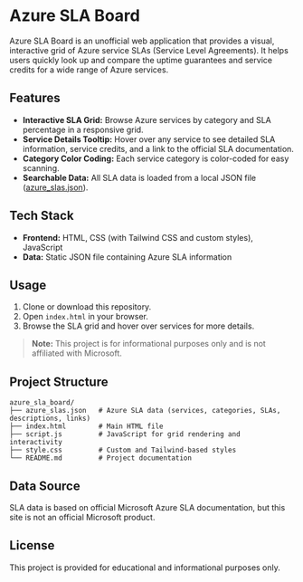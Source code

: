 # Azure SLA Board

Azure SLA Board is an unofficial web application that provides a visual, interactive grid of Azure service SLAs (Service Level Agreements). It helps users quickly look up and compare the uptime guarantees and service credits for a wide range of Azure services.

## Features

- **Interactive SLA Grid:** Browse Azure services by category and SLA percentage in a responsive grid.
- **Service Details Tooltip:** Hover over any service to see detailed SLA information, service credits, and a link to the official SLA documentation.
- **Category Color Coding:** Each service category is color-coded for easy scanning.
- **Searchable Data:** All SLA data is loaded from a local JSON file ([azure_slas.json](azure_sla_board/azure_slas.json)).

## Tech Stack

- **Frontend:** HTML, CSS (with Tailwind CSS and custom styles), JavaScript
- **Data:** Static JSON file containing Azure SLA information

## Usage

1. Clone or download this repository.
2. Open `index.html` in your browser.
3. Browse the SLA grid and hover over services for more details.

> **Note:** This project is for informational purposes only and is not affiliated with Microsoft.

## Project Structure

```
azure_sla_board/
├── azure_slas.json   # Azure SLA data (services, categories, SLAs, descriptions, links)
├── index.html        # Main HTML file
├── script.js         # JavaScript for grid rendering and interactivity
├── style.css         # Custom and Tailwind-based styles
└── README.md         # Project documentation
```

## Data Source

SLA data is based on official Microsoft Azure SLA documentation, but this site is not an official Microsoft product.

## License

This project is provided for educational and informational purposes only.